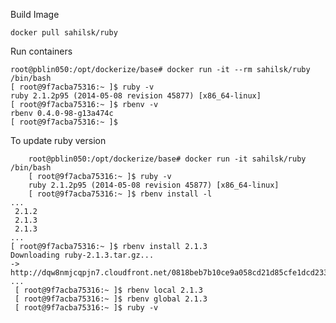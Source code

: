 Build Image


    docker pull sahilsk/ruby

Run containers

    root@pblin050:/opt/dockerize/base# docker run -it --rm sahilsk/ruby /bin/bash
    [ root@9f7acba75316:~ ]$ ruby -v
    ruby 2.1.2p95 (2014-05-08 revision 45877) [x86_64-linux]
    [ root@9f7acba75316:~ ]$ rbenv -v
    rbenv 0.4.0-98-g13a474c
    [ root@9f7acba75316:~ ]$


To update ruby version

        root@pblin050:/opt/dockerize/base# docker run -it sahilsk/ruby /bin/bash
        [ root@9f7acba75316:~ ]$ ruby -v
        ruby 2.1.2p95 (2014-05-08 revision 45877) [x86_64-linux]
        [ root@9f7acba75316:~ ]$ rbenv install -l
    ...
     2.1.2
     2.1.3
     2.1.3
    ...
    [ root@9f7acba75316:~ ]$ rbenv install 2.1.3
    Downloading ruby-2.1.3.tar.gz...
    -> http://dqw8nmjcqpjn7.cloudfront.net/0818beb7b10ce9a058cd21d85cfe1dcd233e98b7342d32e9a5d4bebe98347f01 ...
     [ root@9f7acba75316:~ ]$ rbenv local 2.1.3
     [ root@9f7acba75316:~ ]$ rbenv global 2.1.3
     [ root@9f7acba75316:~ ]$ ruby -v

